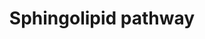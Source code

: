 ---
annotations:
- id: PW:0000197
  parent: classic metabolic pathway
  type: Pathway Ontology
  value: sphingolipid metabolic pathway
authors:
- MaintBot
- Khanspers
- Egonw
- Mkutmon
- DeSl
- LarsEijssen
- Fehrhart
- Marvin M2
citedin:
- link: 10.1194/jlr.M010454
- link: PMC5085087
  title: Long Term Culture of the A549 Cancer Cell Line Promotes Multilamellar Body
    Formation and Differentiation towards an Alveolar Type II Pneumocyte Phenotype
    (2016)
communities:
- ONTOX
description: The sphingolipid metabolites and genes (with the gene abbreviations shown
  in boxes, or enzyme names where gene names are ambiguous) are given for the condensation
  of serine and palmitoyl-CoA to form 3-ketosphinganine (3-ketoSa) by serine palmitoyltransferase,
  which is reduced to sphinganine (Sa), acylated to dihydroceramides, DHCer, by (DH)Cer
  synthases, and incorporated into more complex DH-sphingolipids (the 1-phosphate,
  DHCerP, sphingomyelins, DHSM, glucosylceramides, DHGlcCer, galactosylceramides,
  DHGalCer, lactosylceramides, DHLacCer, and sulfatides, or desaturated to Cer followed
  by headgroup addition. Also included are a number of the catabolic genes, e.g.,
  sphingomyelinases, SMases, ceramidases, ASAH, sphingosine kinases, for the formation
  of sphinganine 1-phosphate (Sa1P) and sphingosine 1-phosphate (So1P), and phosphatases
  for the reverse reaction and the lyase that cleaves sphingoid base 1-phosphates
  to ethanolamine phosphate (EP), hexadecanal (C16:0al) and hexadecenal (C16:1al).  This
  pathway has been updated with information from Lipidmaps>Sphingolipids [https://lipidmaps.org/resources/pathways/vanted.php].
  Metabolites and proteins from this pathway are coloured orange and have a rounded
  rectangle shape (where an oval shape indicates that the node only occures in the
  LipidMaps pathway). Reactions occurring in the lipidmaps pathways are coloured orange
  (where a dashed line indicates that the reaction only occures in the LipidMaps pathway).
last-edited: 2021-05-27
ndex: a54db076-8b62-11eb-9e72-0ac135e8bacf
organisms:
- Homo sapiens
redirect_from:
- /index.php/Pathway:WP1422
- /instance/WP1422
- /instance/WP1422_r118359
revision: r118359
schema-jsonld:
- '@context': https://schema.org/
  '@id': https://wikipathways.github.io/pathways/WP1422.html
  '@type': Dataset
  creator:
    '@type': Organization
    name: WikiPathways
  description: The sphingolipid metabolites and genes (with the gene abbreviations
    shown in boxes, or enzyme names where gene names are ambiguous) are given for
    the condensation of serine and palmitoyl-CoA to form 3-ketosphinganine (3-ketoSa)
    by serine palmitoyltransferase, which is reduced to sphinganine (Sa), acylated
    to dihydroceramides, DHCer, by (DH)Cer synthases, and incorporated into more complex
    DH-sphingolipids (the 1-phosphate, DHCerP, sphingomyelins, DHSM, glucosylceramides,
    DHGlcCer, galactosylceramides, DHGalCer, lactosylceramides, DHLacCer, and sulfatides,
    or desaturated to Cer followed by headgroup addition. Also included are a number
    of the catabolic genes, e.g., sphingomyelinases, SMases, ceramidases, ASAH, sphingosine
    kinases, for the formation of sphinganine 1-phosphate (Sa1P) and sphingosine 1-phosphate
    (So1P), and phosphatases for the reverse reaction and the lyase that cleaves sphingoid
    base 1-phosphates to ethanolamine phosphate (EP), hexadecanal (C16:0al) and hexadecenal
    (C16:1al).  This pathway has been updated with information from Lipidmaps>Sphingolipids
    [https://lipidmaps.org/resources/pathways/vanted.php]. Metabolites and proteins
    from this pathway are coloured orange and have a rounded rectangle shape (where
    an oval shape indicates that the node only occures in the LipidMaps pathway).
    Reactions occurring in the lipidmaps pathways are coloured orange (where a dashed
    line indicates that the reaction only occures in the LipidMaps pathway).
  keywords:
  - 3-ketodihydroshpingosine
  - 3-ketosphinganine
  - ACER1
  - ASAH1
  - ASAH2
  - B4GALT6
  - CDase
  - CERK
  - CERT
  - Cer1P
  - CerS1
  - CerS2
  - CerS3
  - CerS4
  - CerS5
  - CerS6
  - Ceramides
  - DEGS1
  - DEGS2
  - DHCer1P
  - DHGlcCer
  - DHLacCer
  - DHSM
  - Dihydroceramide
  - Dihydroceramide desaturase
  - Dihydrosphingosine
  - Ethanolamine phosphate
  - FVT1
  - Fumonisins B1
  - GAL3ST1
  - GBA
  - GBA2
  - GalCer
  - GalCer synthase
  - GlcCer
  - GlcCer synthase
  - Glucosylceramidase
  - KDSR
  - Lactosylceramide
  - PP1
  - PP2A
  - PPAP2A
  - Palmityl-CoA
  - Phosphatase
  - S1P lyase
  - SGMS1
  - SGMS2
  - SGPL1
  - SGPP2
  - SMS1
  - SMS2
  - SPHK1
  - SPHK2
  - SPT1
  - SPT2
  - SPT3
  - Sa 1-phosphate
  - Serine
  - SoP lyase1
  - Sphinganine
  - Sphingomyelin
  - Sphingosine
  - Sphingosine 1-phosphate
  - Sulfatide
  license: CC0
  name: Sphingolipid pathway
seo: CreativeWork
title: Sphingolipid pathway
wpid: WP1422
---